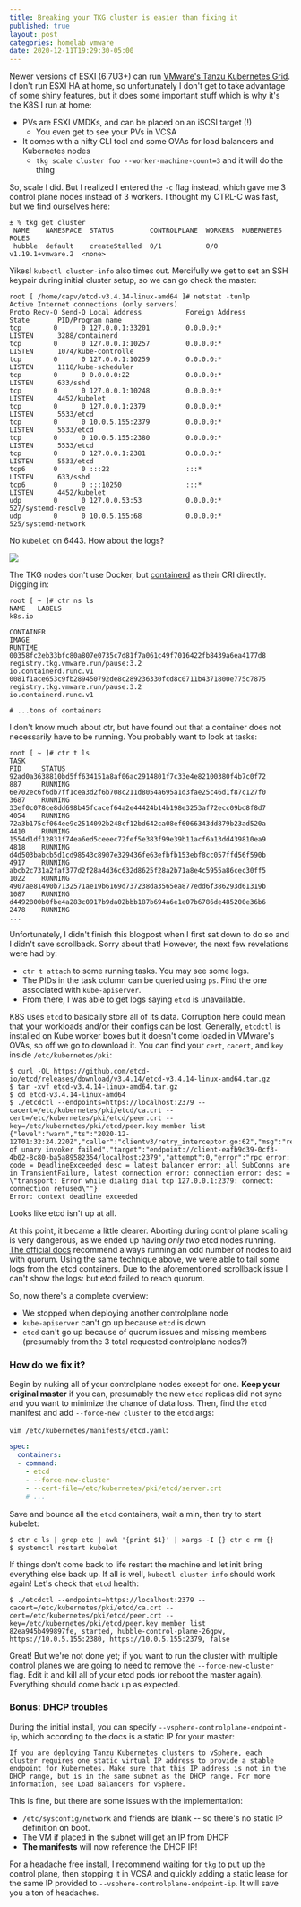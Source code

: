 ```yaml
---
title: Breaking your TKG cluster is easier than fixing it
published: true
layout: post
categories: homelab vmware
date: 2020-12-11T19:29:30-05:00
---
```


Newer versions of ESXI (6.7U3+) can run [VMware's Tanzu Kubernetes Grid](https://tanzu.vmware.com/kubernetes-grid). I don't run ESXI HA at home, so unfortunately I don't get to take advantage of some shiny features, but it does some important stuff which is why it's the K8S I run at home:

- PVs are ESXI VMDKs, and can be placed on an iSCSI target (!)
  - You even get to see your PVs in VCSA
- It comes with a nifty CLI tool and some OVAs for load balancers and Kubernetes nodes
  - `tkg scale cluster foo --worker-machine-count=3` and it will do the thing

So, scale I did. But I realized I entered the `-c` flag instead, which gave me 3 control plane nodes instead of 3 workers. I thought my CTRL-C was fast, but we find ourselves here:

```
± % tkg get cluster
 NAME    NAMESPACE  STATUS         CONTROLPLANE  WORKERS  KUBERNETES        ROLES
 hubble  default    createStalled  0/1           0/0      v1.19.1+vmware.2  <none>
```

Yikes! `kubectl cluster-info` also times out. Mercifully we get to set an SSH keypair during initial cluster setup, so we can go check the master:

```
root [ /home/capv/etcd-v3.4.14-linux-amd64 ]# netstat -tunlp
Active Internet connections (only servers)
Proto Recv-Q Send-Q Local Address           Foreign Address         State       PID/Program name
tcp        0      0 127.0.0.1:33201         0.0.0.0:*               LISTEN      3288/containerd
tcp        0      0 127.0.0.1:10257         0.0.0.0:*               LISTEN      1074/kube-controlle
tcp        0      0 127.0.0.1:10259         0.0.0.0:*               LISTEN      1118/kube-scheduler
tcp        0      0 0.0.0.0:22              0.0.0.0:*               LISTEN      633/sshd
tcp        0      0 127.0.0.1:10248         0.0.0.0:*               LISTEN      4452/kubelet
tcp        0      0 127.0.0.1:2379          0.0.0.0:*               LISTEN      5533/etcd
tcp        0      0 10.0.5.155:2379         0.0.0.0:*               LISTEN      5533/etcd
tcp        0      0 10.0.5.155:2380         0.0.0.0:*               LISTEN      5533/etcd
tcp        0      0 127.0.0.1:2381          0.0.0.0:*               LISTEN      5533/etcd
tcp6       0      0 :::22                   :::*                    LISTEN      633/sshd
tcp6       0      0 :::10250                :::*                    LISTEN      4452/kubelet
udp        0      0 127.0.0.53:53           0.0.0.0:*                           527/systemd-resolve
udp        0      0 10.0.5.155:68           0.0.0.0:*                           525/systemd-network
```

No `kubelet` on 6443. How about the logs?

![](https://i.imgur.com/u23cCSCl.png)


The TKG nodes don't use Docker, but [containerd](https://containerd.io/) as their CRI directly. Digging in:

```
root [ ~ ]# ctr ns ls
NAME   LABELS
k8s.io

CONTAINER                                                           IMAGE                                                                                                                            RUNTIME
00358fc2eb33bfc80a807e0735c7d81f7a061c49f7016422fb8439a6ea4177d8    registry.tkg.vmware.run/pause:3.2                                                                                                io.containerd.runc.v1
0081f1ace653c9fb289450792de8c289236330fcd8c0711b4371800e775c7875    registry.tkg.vmware.run/pause:3.2                                                                                                io.containerd.runc.v1

# ...tons of containers
```

I don't know much about ctr, but have found out that a container does not necessarily have to be running. You probably want to look at tasks:

```
root [ ~ ]# ctr t ls
TASK                                                                PID     STATUS
92ad0a3638810bd5ff634151a8af06ac2914801f7c33e4e82100380f4b7c0f72    887     RUNNING
6e702ec6f6db7ff1cea3d2f6b708c211d8054a695a1d3fae25c46d1f87c127f0    3687    RUNNING
33ef0c078ce8dd698b45fcacef64a2e44424b14b198e3253af72ecc09bd8f8d7    4054    RUNNING
72a3b175cf064ee9c2514092b248cf12bd642ca08ef6066343dd879b23ad520a    4410    RUNNING
1554d1df12831f74ea6ed5ceeec72fef5e383f99e39b11acf6a13dd439810ea9    4818    RUNNING
d4d503babcb5d1cd98543c8907e329436fe63efbfb153ebf8cc057ffd56f590b    4917    RUNNING
abcb2c731a2faf377d2f28a4d36c632d8625f28a2b71a8e4c5955a86cec30ff5    1022    RUNNING
4907ae81490b7132571ae19b6169d737238da3565ea877edd6f386293d61319b    1087    RUNNING
d4492800b0fbe4a283c0917b9da02bbb187b694a6e1e07b6786de485200e36b6    2478    RUNNING
...
```

Unfortunately, I didn't finish this blogpost when I first sat down to do so and I didn't save scrollback. Sorry about that! However, the next few revelations were had by:

- `ctr t attach` to some running tasks. You may see some logs.
- The PIDs in the task column can be queried using `ps`. Find the one associated with `kube-apiserver`.
- From there, I was able to get logs saying `etcd` is unavailable.

K8S uses `etcd` to basically store all of its data. Corruption here could mean that your workloads and/or their configs can be lost. Generally, `etcdctl` is installed on Kube worker boxes but it doesn't come loaded in VMware's OVAs, so off we go to download it. You can find your `cert`, `cacert`, and `key` inside `/etc/kubernetes/pki`:

```
$ curl -OL https://github.com/etcd-io/etcd/releases/download/v3.4.14/etcd-v3.4.14-linux-amd64.tar.gz
$ tar -xvf etcd-v3.4.14-linux-amd64.tar.gz
$ cd etcd-v3.4.14-linux-amd64
$ ./etcdctl --endpoints=https://localhost:2379 --cacert=/etc/kubernetes/pki/etcd/ca.crt --cert=/etc/kubernetes/pki/etcd/peer.crt --key=/etc/kubernetes/pki/etcd/peer.key member list
{"level":"warn","ts":"2020-12-12T01:32:24.220Z","caller":"clientv3/retry_interceptor.go:62","msg":"retrying of unary invoker failed","target":"endpoint://client-eafb9d39-0cf3-4b02-8c80-ba5a89582354/localhost:2379","attempt":0,"error":"rpc error: code = DeadlineExceeded desc = latest balancer error: all SubConns are in TransientFailure, latest connection error: connection error: desc = \"transport: Error while dialing dial tcp 127.0.0.1:2379: connect: connection refused\""}
Error: context deadline exceeded
```

Looks like etcd isn't up at all. 

At this point, it became a little clearer. Aborting during control plane scaling is very dangerous, as we ended up having _only two_ etcd nodes running. [The official docs](https://etcd.io/docs/v3.3.12/faq/#:~:text=Why%20an%20odd%20number%20of,of%20nodes%20necessary%20for%20quorum.) recommend always running an odd number of nodes to aid with quorum. Using the same technique above, we were able to tail some logs from the etcd containers. Due to the aforementioned scrollback issue I can't show the logs: but etcd failed to reach quorum.

So, now there's a complete overview:

- We stopped when deploying another controlplane node
- `kube-apiserver` can't go up because `etcd` is down
- `etcd` can't go up because of quorum issues and missing members (presumably from the 3 total requested controlplane nodes?)

### How do we fix it?

Begin by nuking all of your controlplane nodes except for one. **Keep your original master** if you can, presumably the new `etcd` replicas did not sync and you want to minimize the chance of data loss. Then, find the `etcd` manifest and add `--force-new cluster` to the `etcd` args:

`vim /etc/kubernetes/manifests/etcd.yaml`:

```yaml
spec:
  containers:
  - command:
    - etcd
    - --force-new-cluster
    - --cert-file=/etc/kubernetes/pki/etcd/server.crt
    # ...
```

Save and bounce all the `etcd` containers, wait a min, then try to start kubelet:

```
$ ctr c ls | grep etc | awk '{print $1}' | xargs -I {} ctr c rm {}
$ systemctl restart kubelet
```

If things don't come back to life restart the machine and let init bring everything else back up. If all is well, `kubectl cluster-info` should work again! Let's check that `etcd` health:

```
$ ./etcdctl --endpoints=https://localhost:2379 --cacert=/etc/kubernetes/pki/etcd/ca.crt --cert=/etc/kubernetes/pki/etcd/peer.crt --key=/etc/kubernetes/pki/etcd/peer.key member list
82ea945b499897fe, started, hubble-control-plane-26gpw, https://10.0.5.155:2380, https://10.0.5.155:2379, false
```

Great! But we're not done yet; if you want to run the cluster with multiple control planes we are going to need to remove the `--force-new-cluster` flag. Edit it and kill all of your etcd pods (or reboot the master again). Everything should come back up as expected.

### Bonus: DHCP troubles

During the initial install, you can specify `--vsphere-controlplane-endpoint-ip`, which according to the docs is a static IP for your master:

```
If you are deploying Tanzu Kubernetes clusters to vSphere, each cluster requires one static virtual IP address to provide a stable endpoint for Kubernetes. Make sure that this IP address is not in the DHCP range, but is in the same subnet as the DHCP range. For more information, see Load Balancers for vSphere.
```

This is fine, but there are some issues with the implementation:
- `/etc/sysconfig/network` and friends are blank -- so there's no static IP definition on boot.
- The VM if placed in the subnet will get an IP from DHCP
- **The manifests** will now reference the DHCP IP!

For a headache free install, I recommend waiting for `tkg` to put up the control plane, then stopping it in VCSA and quickly adding a static lease for the same IP provided to `--vsphere-controlplane-endpoint-ip`. It will save you a ton of headaches.